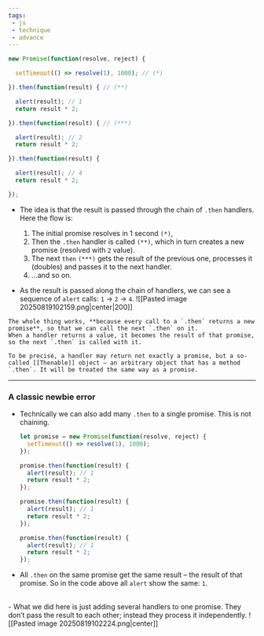 ```yaml
---
tags: 
 - js
 - technique
 - advance
---
```


```js
new Promise(function(resolve, reject) {

  setTimeout(() => resolve(1), 1000); // (*)

}).then(function(result) { // (**)

  alert(result); // 1
  return result * 2;

}).then(function(result) { // (***)

  alert(result); // 2
  return result * 2;

}).then(function(result) {

  alert(result); // 4
  return result * 2;

});
```

- The idea is that the result is passed through the chain of `.then` handlers. Here the flow is:
	1. The initial promise resolves in 1 second `(*)`,
	2. Then the `.then` handler is called `(**)`, which in turn creates a new promise (resolved with `2` value).
	3. The next `then` `(***)` gets the result of the previous one, processes it (doubles) and passes it to the next handler.
	4. …and so on.

- As the result is passed along the chain of handlers, we can see a sequence of `alert` calls: `1` → `2` → `4`.
![[Pasted image 20250819102159.png|center|200]]

```ad-note
The whole thing works, **because every call to a `.then` returns a new promise**, so that we can call the next `.then` on it.
When a handler returns a value, it becomes the result of that promise, so the next `.then` is called with it.
```

```ad-tip
To be precise, a handler may return not exactly a promise, but a so-called [[Thenable]] object – an arbitrary object that has a method `.then`. It will be treated the same way as a promise.
```

---

### **A classic newbie error**
- Technically we can also add many `.then` to a single promise. This is not chaining.
	```js
	let promise = new Promise(function(resolve, reject) {
	  setTimeout(() => resolve(1), 1000);
	});
	
	promise.then(function(result) {
	  alert(result); // 1
	  return result * 2;
	});
	
	promise.then(function(result) {
	  alert(result); // 1
	  return result * 2;
	});
	
	promise.then(function(result) {
	  alert(result); // 1
	  return result * 2;
	});
	```
- All `.then` on the same promise get the same result – the result of that promise. So in the code above all `alert` show the same: `1`.
</br>
- What we did here is just adding several handlers to one promise. They don’t pass the result to each other; instead they process it independently.
![[Pasted image 20250819102224.png|center]]